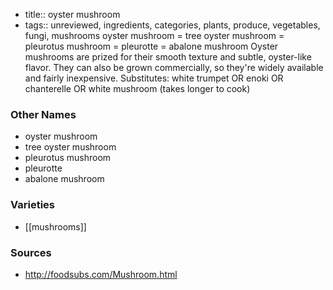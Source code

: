 - title:: oyster mushroom
- tags:: unreviewed, ingredients, categories, plants, produce, vegetables, fungi, mushrooms
oyster mushroom = tree oyster mushroom = pleurotus mushroom = pleurotte = abalone mushroom Oyster mushrooms are prized for their smooth texture and subtle, oyster-like flavor. They can also be grown commercially, so they're widely available and fairly inexpensive. Substitutes: white trumpet OR enoki OR chanterelle OR white mushroom (takes longer to cook)

### Other Names

* oyster mushroom
* tree oyster mushroom
* pleurotus mushroom
* pleurotte
* abalone mushroom

### Varieties

* [[mushrooms]]

### Sources
* http://foodsubs.com/Mushroom.html
